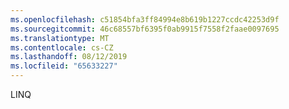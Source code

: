 ```yaml
---
ms.openlocfilehash: c51854bfa3ff84994e8b619b1227ccdc42253d9f
ms.sourcegitcommit: 46c68557bf6395f0ab9915f7558f2faae0097695
ms.translationtype: MT
ms.contentlocale: cs-CZ
ms.lasthandoff: 08/12/2019
ms.locfileid: "65633227"
---
```

LINQ
